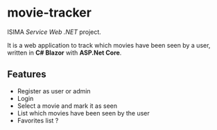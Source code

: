 # movie-tracker

ISIMA *Service Web .NET* project.

It is a web application to track which movies have been seen by a user, written in **C# Blazor** with **ASP.Net Core**.

## Features 
- Register as user or admin
- Login
- Select a movie and mark it as seen
- List which movies have been seen by the user
- Favorites list ?
